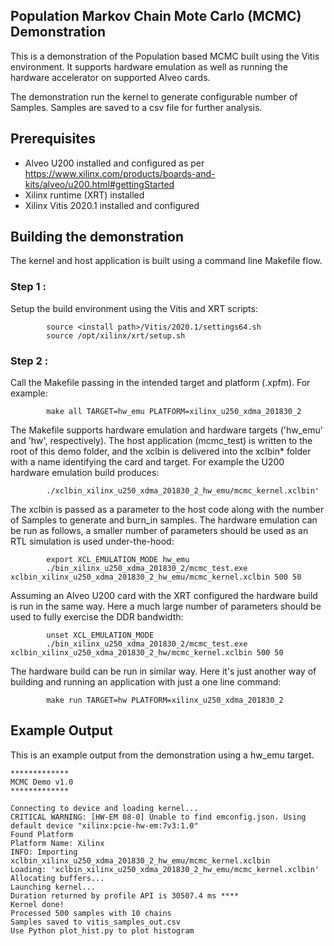 ## Population Markov Chain Mote Carlo (MCMC) Demonstration
This is a demonstration of the Population based MCMC built using the Vitis environment.  It supports hardware emulation as well as running the hardware accelerator on supported Alveo cards.

The demonstration run the kernel to generate configurable number of Samples. Samples are saved to a csv file for further analysis.

## Prerequisites

- Alveo U200 installed and configured as per https://www.xilinx.com/products/boards-and-kits/alveo/u200.html#gettingStarted
- Xilinx runtime (XRT) installed
- Xilinx Vitis 2020.1 installed and configured

## Building the demonstration
The kernel and host application is built using a command line Makefile flow.

### Step 1 :
Setup the build environment using the Vitis and XRT scripts:

            source <install path>/Vitis/2020.1/settings64.sh
            source /opt/xilinx/xrt/setup.sh

### Step 2 :
Call the Makefile passing in the intended target and platform (.xpfm). For example:

            make all TARGET=hw_emu PLATFORM=xilinx_u250_xdma_201830_2

 The Makefile supports hardware emulation and hardware targets ('hw_emu' and 'hw', respectively). The host application (mcmc_test) is written to the root of this demo folder, and the xclbin is delivered into the xclbin* folder with a name identifying the card and target.  For example the U200 hardware emulation build produces:

            ./xclbin_xilinx_u250_xdma_201830_2_hw_emu/mcmc_kernel.xclbin'

The xclbin is passed as a parameter to the host code along with the number of Samples to generate and burn_in samples.
The hardware emulation can be run as follows, a smaller number of parameters should be used as an RTL simulation is used under-the-hood:

            export XCL_EMULATION_MODE hw_emu
            ./bin_xilinx_u250_xdma_201830_2/mcmc_test.exe xclbin_xilinx_u250_xdma_201830_2_hw_emu/mcmc_kernel.xclbin 500 50

Assuming an Alveo U200 card with the XRT configured the hardware build is run in the same way.  Here a much large number of parameters should be used to fully exercise the DDR bandwidth:

            unset XCL_EMULATION_MODE
            ./bin_xilinx_u250_xdma_201830_2/mcmc_test.exe xclbin_xilinx_u250_xdma_201830_2_hw/mcmc_kernel.xclbin 500 50

The hardware build can be run in similar way. Here it's just another way of building and running an application with just a one line command:

            make run TARGET=hw PLATFORM=xilinx_u250_xdma_201830_2

## Example Output
This is an example output from the demonstration using a hw_emu target.

    *************
    MCMC Demo v1.0
    *************

    Connecting to device and loading kernel...
    CRITICAL WARNING: [HW-EM 08-0] Unable to find emconfig.json. Using default device "xilinx:pcie-hw-em:7v3:1.0"
    Found Platform
    Platform Name: Xilinx
    INFO: Importing xclbin_xilinx_u250_xdma_201830_2_hw_emu/mcmc_kernel.xclbin
    Loading: 'xclbin_xilinx_u250_xdma_201830_2_hw_emu/mcmc_kernel.xclbin'
    Allocating buffers...
    Launching kernel...
    Duration returned by profile API is 30507.4 ms ****
    Kernel done!
    Processed 500 samples with 10 chains
    Samples saved to vitis_samples_out.csv
    Use Python plot_hist.py to plot histogram
